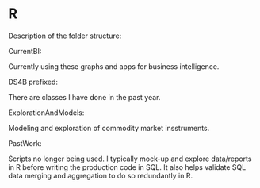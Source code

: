 # R
Description of the folder structure:

CurrentBI: 

Currently using these graphs and apps for business intelligence. 

DS4B prefixed:

There are classes I have done in the past year. 

ExplorationAndModels:

Modeling and exploration of commodity market insstruments.

PastWork:

Scripts no longer being used. I typically mock-up and explore data/reports in R before writing the production code in SQL. It also helps validate SQL data merging and aggregation to do so redundantly in R. 